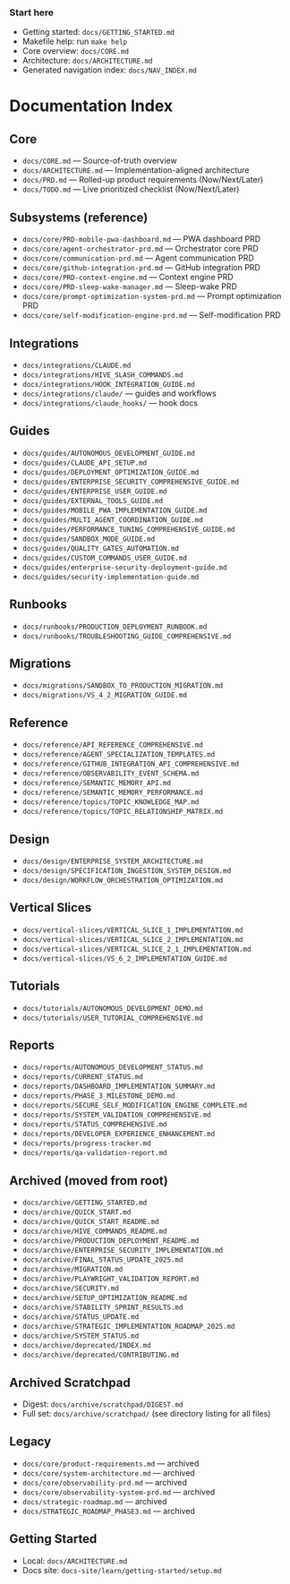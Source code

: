 ### Start here

- Getting started: `docs/GETTING_STARTED.md`
- Makefile help: run `make help`
- Core overview: `docs/CORE.md`
- Architecture: `docs/ARCHITECTURE.md`
- Generated navigation index: `docs/NAV_INDEX.md`

# Documentation Index

## Core

- `docs/CORE.md` — Source-of-truth overview
- `docs/ARCHITECTURE.md` — Implementation-aligned architecture
- `docs/PRD.md` — Rolled-up product requirements (Now/Next/Later)
- `docs/TODO.md` — Live prioritized checklist (Now/Next/Later)

## Subsystems (reference)

- `docs/core/PRD-mobile-pwa-dashboard.md` — PWA dashboard PRD
- `docs/core/agent-orchestrator-prd.md` — Orchestrator core PRD
- `docs/core/communication-prd.md` — Agent communication PRD
- `docs/core/github-integration-prd.md` — GitHub integration PRD
- `docs/core/PRD-context-engine.md` — Context engine PRD
- `docs/core/PRD-sleep-wake-manager.md` — Sleep-wake PRD
- `docs/core/prompt-optimization-system-prd.md` — Prompt optimization PRD
- `docs/core/self-modification-engine-prd.md` — Self-modification PRD

## Integrations

- `docs/integrations/CLAUDE.md`
- `docs/integrations/HIVE_SLASH_COMMANDS.md`
- `docs/integrations/HOOK_INTEGRATION_GUIDE.md`
- `docs/integrations/claude/` — guides and workflows
- `docs/integrations/claude_hooks/` — hook docs

## Guides

- `docs/guides/AUTONOMOUS_DEVELOPMENT_GUIDE.md`
- `docs/guides/CLAUDE_API_SETUP.md`
- `docs/guides/DEPLOYMENT_OPTIMIZATION_GUIDE.md`
- `docs/guides/ENTERPRISE_SECURITY_COMPREHENSIVE_GUIDE.md`
- `docs/guides/ENTERPRISE_USER_GUIDE.md`
- `docs/guides/EXTERNAL_TOOLS_GUIDE.md`
- `docs/guides/MOBILE_PWA_IMPLEMENTATION_GUIDE.md`
- `docs/guides/MULTI_AGENT_COORDINATION_GUIDE.md`
- `docs/guides/PERFORMANCE_TUNING_COMPREHENSIVE_GUIDE.md`
- `docs/guides/SANDBOX_MODE_GUIDE.md`
- `docs/guides/QUALITY_GATES_AUTOMATION.md`
- `docs/guides/CUSTOM_COMMANDS_USER_GUIDE.md`
- `docs/guides/enterprise-security-deployment-guide.md`
- `docs/guides/security-implementation-guide.md`

## Runbooks

- `docs/runbooks/PRODUCTION_DEPLOYMENT_RUNBOOK.md`
- `docs/runbooks/TROUBLESHOOTING_GUIDE_COMPREHENSIVE.md`

## Migrations

- `docs/migrations/SANDBOX_TO_PRODUCTION_MIGRATION.md`
- `docs/migrations/VS_4_2_MIGRATION_GUIDE.md`

## Reference

- `docs/reference/API_REFERENCE_COMPREHENSIVE.md`
- `docs/reference/AGENT_SPECIALIZATION_TEMPLATES.md`
- `docs/reference/GITHUB_INTEGRATION_API_COMPREHENSIVE.md`
- `docs/reference/OBSERVABILITY_EVENT_SCHEMA.md`
- `docs/reference/SEMANTIC_MEMORY_API.md`
- `docs/reference/SEMANTIC_MEMORY_PERFORMANCE.md`
- `docs/reference/topics/TOPIC_KNOWLEDGE_MAP.md`
- `docs/reference/topics/TOPIC_RELATIONSHIP_MATRIX.md`

## Design

- `docs/design/ENTERPRISE_SYSTEM_ARCHITECTURE.md`
- `docs/design/SPECIFICATION_INGESTION_SYSTEM_DESIGN.md`
- `docs/design/WORKFLOW_ORCHESTRATION_OPTIMIZATION.md`

## Vertical Slices

- `docs/vertical-slices/VERTICAL_SLICE_1_IMPLEMENTATION.md`
- `docs/vertical-slices/VERTICAL_SLICE_2_IMPLEMENTATION.md`
- `docs/vertical-slices/VERTICAL_SLICE_2_1_IMPLEMENTATION.md`
- `docs/vertical-slices/VS_6_2_IMPLEMENTATION_GUIDE.md`

## Tutorials

- `docs/tutorials/AUTONOMOUS_DEVELOPMENT_DEMO.md`
- `docs/tutorials/USER_TUTORIAL_COMPREHENSIVE.md`

## Reports

- `docs/reports/AUTONOMOUS_DEVELOPMENT_STATUS.md`
- `docs/reports/CURRENT_STATUS.md`
- `docs/reports/DASHBOARD_IMPLEMENTATION_SUMMARY.md`
- `docs/reports/PHASE_3_MILESTONE_DEMO.md`
- `docs/reports/SECURE_SELF_MODIFICATION_ENGINE_COMPLETE.md`
- `docs/reports/SYSTEM_VALIDATION_COMPREHENSIVE.md`
- `docs/reports/STATUS_COMPREHENSIVE.md`
- `docs/reports/DEVELOPER_EXPERIENCE_ENHANCEMENT.md`
- `docs/reports/progress-tracker.md`
- `docs/reports/qa-validation-report.md`

## Archived (moved from root)

- `docs/archive/GETTING_STARTED.md`
- `docs/archive/QUICK_START.md`
- `docs/archive/QUICK_START_README.md`
- `docs/archive/HIVE_COMMANDS_README.md`
- `docs/archive/PRODUCTION_DEPLOYMENT_README.md`
- `docs/archive/ENTERPRISE_SECURITY_IMPLEMENTATION.md`
- `docs/archive/FINAL_STATUS_UPDATE_2025.md`
- `docs/archive/MIGRATION.md`
- `docs/archive/PLAYWRIGHT_VALIDATION_REPORT.md`
- `docs/archive/SECURITY.md`
- `docs/archive/SETUP_OPTIMIZATION_README.md`
- `docs/archive/STABILITY_SPRINT_RESULTS.md`
- `docs/archive/STATUS_UPDATE.md`
- `docs/archive/STRATEGIC_IMPLEMENTATION_ROADMAP_2025.md`
- `docs/archive/SYSTEM_STATUS.md`
- `docs/archive/deprecated/INDEX.md`
- `docs/archive/deprecated/CONTRIBUTING.md`

## Archived Scratchpad

- Digest: `docs/archive/scratchpad/DIGEST.md`
- Full set: `docs/archive/scratchpad/` (see directory listing for all files)

## Legacy

- `docs/core/product-requirements.md` — archived
- `docs/core/system-architecture.md` — archived
- `docs/core/observability-prd.md` — archived
- `docs/core/observability-system-prd.md` — archived
- `docs/strategic-roadmap.md` — archived
- `docs/STRATEGIC_ROADMAP_PHASE3.md` — archived

## Getting Started

- Local: `docs/ARCHITECTURE.md`
- Docs site: `docs-site/learn/getting-started/setup.md`
